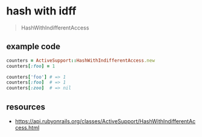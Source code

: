 # hash with idff
> HashWithIndifferentAccess

## example code
```rb
counters = ActiveSupport::HashWithIndifferentAccess.new
counters[:foo] = 1

counters['foo'] # => 1
counters[:foo]  # => 1
counters[:zoo]  # => nil
```

## resources
- https://api.rubyonrails.org/classes/ActiveSupport/HashWithIndifferentAccess.html
